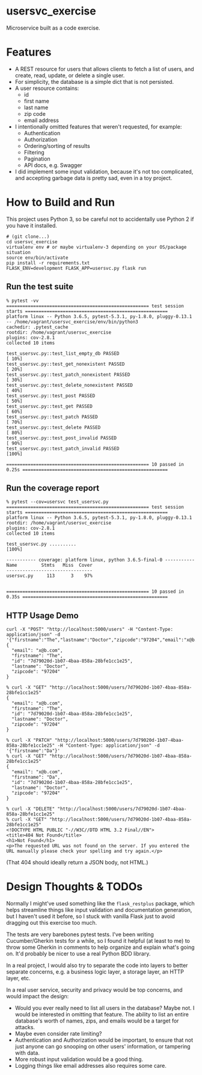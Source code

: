 # usersvc_exercise
Microservice built as a code exercise.

# Features

* A REST resource for users that allows clients to fetch a list of users, and
  create, read, update, or delete a single user.
* For simplicity, the database is a simple dict that is not persisted.
* A user resource contains:
    * id
    * first name
    * last name
    * zip code
    * email address
* I intentionally omitted features that weren't requested, for example:
    * Authentication
    * Authorization
    * Ordering/sorting of results
    * Filtering
    * Pagination
    * API docs, e.g. Swagger
* I did implement some input validation, because it's not too complicated, and accepting garbage data is pretty sad,
  even in a toy project.

# How to Build and Run

This project uses Python 3, so be careful not to accidentally use Python 2 if you have it installed.

    # (git clone...)
    cd usersvc_exercise
    virtualenv env # or maybe virtualenv-3 depending on your OS/package situation
    source env/bin/activate
    pip install -r requirements.txt
    FLASK_ENV=development FLASK_APP=usersvc.py flask run

## Run the test suite

```
% pytest -vv
===================================================== test session starts =====================================================
platform linux -- Python 3.6.5, pytest-5.3.1, py-1.8.0, pluggy-0.13.1 -- /home/vagrant/usersvc_exercise/env/bin/python3
cachedir: .pytest_cache
rootdir: /home/vagrant/usersvc_exercise
plugins: cov-2.8.1
collected 10 items

test_usersvc.py::test_list_empty_db PASSED                                                                              [ 10%]
test_usersvc.py::test_get_nonexistent PASSED                                                                            [ 20%]
test_usersvc.py::test_patch_nonexistent PASSED                                                                          [ 30%]
test_usersvc.py::test_delete_nonexistent PASSED                                                                         [ 40%]
test_usersvc.py::test_post PASSED                                                                                       [ 50%]
test_usersvc.py::test_get PASSED                                                                                        [ 60%]
test_usersvc.py::test_patch PASSED                                                                                      [ 70%]
test_usersvc.py::test_delete PASSED                                                                                     [ 80%]
test_usersvc.py::test_post_invalid PASSED                                                                               [ 90%]
test_usersvc.py::test_patch_invalid PASSED                                                                              [100%]

===================================================== 10 passed in 0.25s ======================================================

```

## Run the coverage report

```
% pytest --cov=usersvc test_usersvc.py
===================================================== test session starts =====================================================
platform linux -- Python 3.6.5, pytest-5.3.1, py-1.8.0, pluggy-0.13.1
rootdir: /home/vagrant/usersvc_exercise
plugins: cov-2.8.1
collected 10 items

test_usersvc.py ..........                                                                                              [100%]

----------- coverage: platform linux, python 3.6.5-final-0 -----------
Name         Stmts   Miss  Cover
--------------------------------
usersvc.py     113      3    97%


===================================================== 10 passed in 0.35s ======================================================
```

## HTTP Usage Demo

```
curl -X "POST" "http://localhost:5000/users" -H "Content-Type: application/json" -d '{"firstname":"The","lastname":"Doctor","zipcode":"97204","email":"x@b.com"}'
{
  "email": "x@b.com",
  "firstname": "The",
  "id": "7d79020d-1b07-4baa-858a-28bfe1cc1e25",
  "lastname": "Doctor",
  "zipcode": "97204"
}

% curl -X "GET" "http://localhost:5000/users/7d79020d-1b07-4baa-858a-28bfe1cc1e25"
{
  "email": "x@b.com",
  "firstname": "The",
  "id": "7d79020d-1b07-4baa-858a-28bfe1cc1e25",
  "lastname": "Doctor",
  "zipcode": "97204"
}

% curl -X "PATCH" "http://localhost:5000/users/7d79020d-1b07-4baa-858a-28bfe1cc1e25" -H "Content-Type: application/json" -d '{"firstname":"Da"}'
% curl -X "GET" "http://localhost:5000/users/7d79020d-1b07-4baa-858a-28bfe1cc1e25"
{
  "email": "x@b.com",
  "firstname": "Da",
  "id": "7d79020d-1b07-4baa-858a-28bfe1cc1e25",
  "lastname": "Doctor",
  "zipcode": "97204"
}

% curl -X "DELETE" "http://localhost:5000/users/7d79020d-1b07-4baa-858a-28bfe1cc1e25"
% curl -X "GET" "http://localhost:5000/users/7d79020d-1b07-4baa-858a-28bfe1cc1e25"
<!DOCTYPE HTML PUBLIC "-//W3C//DTD HTML 3.2 Final//EN">
<title>404 Not Found</title>
<h1>Not Found</h1>
<p>The requested URL was not found on the server. If you entered the URL manually please check your spelling and try again.</p>

```

(That 404 should ideally return a JSON body, not HTML.)

# Design Thoughts & TODOs

Normally I might've used something like the `flask_restplus` package, which helps streamline things like input
validation and documentation generation, but I haven't used it before, so I stuck with vanilla Flask just to avoid
dragging out this exercise too much.

The tests are very barebones pytest tests. I've been writing Cucumber/Gherkin tests for a while, so I found it helpful
(at least to me) to throw some Gherkin in comments to help organize and explain what's going on. It'd probably be nicer
to use a real Python BDD library.

In a real project, I would also try to separate the code into layers to better separate concerns, e.g. a business logic
layer, a storage layer, an HTTP layer, etc.

In a real user service, security and privacy would be top concerns, and would impact the design:

* Would you ever really need to list all users in the database? Maybe not. I would be interested in omitting that
  feature. The ability to list an entire database's worth of names, zips, and emails would be a target for attacks.
* Maybe even consider rate limiting?
* Authentication and Authorization would be important, to ensure that not just anyone can go snooping on other users'
  information, or tampering with data.
* More robust input validation would be a good thing.
* Logging things like email addresses also requires some care.
